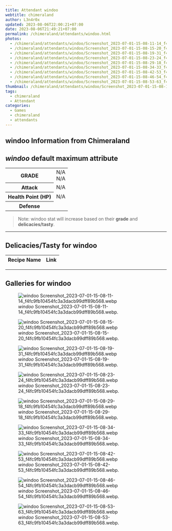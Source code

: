```yaml
---
title: Attendant windoo
webtitle: chimeraland
author: L3n4r0x
updated: 2023-08-06T22:00:21+07:00
date: 2023-08-06T21:49:21+07:00
permalink: /chimeraland/attendants/windoo.html
photos:
  - /chimeraland/attendants/windoo/Screenshot_2023-07-01-15-08-11-14_f4fc9fb10454fc3a3dacb99dff89b568.webp
  - /chimeraland/attendants/windoo/Screenshot_2023-07-01-15-08-15-20_f4fc9fb10454fc3a3dacb99dff89b568.webp
  - /chimeraland/attendants/windoo/Screenshot_2023-07-01-15-08-19-31_f4fc9fb10454fc3a3dacb99dff89b568.webp
  - /chimeraland/attendants/windoo/Screenshot_2023-07-01-15-08-23-24_f4fc9fb10454fc3a3dacb99dff89b568.webp
  - /chimeraland/attendants/windoo/Screenshot_2023-07-01-15-08-29-18_f4fc9fb10454fc3a3dacb99dff89b568.webp
  - /chimeraland/attendants/windoo/Screenshot_2023-07-01-15-08-34-33_f4fc9fb10454fc3a3dacb99dff89b568.webp
  - /chimeraland/attendants/windoo/Screenshot_2023-07-01-15-08-42-53_f4fc9fb10454fc3a3dacb99dff89b568.webp
  - /chimeraland/attendants/windoo/Screenshot_2023-07-01-15-08-46-54_f4fc9fb10454fc3a3dacb99dff89b568.webp
  - /chimeraland/attendants/windoo/Screenshot_2023-07-01-15-08-53-63_f4fc9fb10454fc3a3dacb99dff89b568.webp
thumbnail: /chimeraland/attendants/windoo/Screenshot_2023-07-01-15-08-11-14_f4fc9fb10454fc3a3dacb99dff89b568.webp
tags:
  - chimeraland
  - Attendant
categories:
  - Games
  - chimeraland
  - attendants
---
```


<link
  rel="stylesheet"
  href="https://rawcdn.githack.com/dimaslanjaka/Web-Manajemen/870a349/css/bootstrap-5-3-0-alpha3-wrapper.css"
/>
<section id="bootstrap-wrapper">
  <div data-bs-theme="dark">
    <h2>windoo Information from Chimeraland</h2>
    <h2 id="attribute"><i>windoo</i> default maximum attribute</h2>
    <div class="row">
      <div class="col mb-2">
        <div class="card">
          <div class="card-body">
            <table>
              <tr>
                <th>GRADE</th>
                <td>N/A <br />N/A</td>
              </tr>
              <tr>
                <th>Attack</th>
                <td>N/A</td>
              </tr>
              <tr>
                <th>Health Point (HP)</th>
                <td>N/A</td>
              </tr>
              <tr>
                <th>Defense</th>
                <td></td>
              </tr>
            </table>
          </div>
        </div>
      </div>
    </div>
    <blockquote class="bd-callout bd-callout-warning">
      Note: windoo stat will increase based on their <b>grade</b> and
      <b>delicacies/tasty</b>.
    </blockquote>
    <hr />
    <h2 id="delicacies">Delicacies/Tasty for windoo</h2>
    <div class="card">
      <div class="card-body">
        <div class="table-responsive">
          <table class="table table-striped">
            <thead>
              <tr>
                <th>Recipe Name</th>
                <th>Link</th>
              </tr>
            </thead>
            <tbody></tbody>
          </table>
        </div>
      </div>
    </div>
    <hr />
    <div id="gallery">
      <h2>Galleries for windoo</h2>
      <div class="row">
        <div class="col-lg-6 col-12">
          <figure>
            <img
              src="https://www.webmanajemen.com/chimeraland/attendants/windoo/Screenshot_2023-07-01-15-08-11-14_f4fc9fb10454fc3a3dacb99dff89b568.webp"
              alt="windoo Screenshot_2023-07-01-15-08-11-14_f4fc9fb10454fc3a3dacb99dff89b568.webp"
            />
            <figcaption style="word-wrap: break-word">
              <i>windoo</i>
              Screenshot_2023-07-01-15-08-11-14_f4fc9fb10454fc3a3dacb99dff89b568.webp.
            </figcaption>
          </figure>
        </div>
        <div class="col-lg-6 col-12">
          <figure>
            <img
              src="https://www.webmanajemen.com/chimeraland/attendants/windoo/Screenshot_2023-07-01-15-08-15-20_f4fc9fb10454fc3a3dacb99dff89b568.webp"
              alt="windoo Screenshot_2023-07-01-15-08-15-20_f4fc9fb10454fc3a3dacb99dff89b568.webp"
            />
            <figcaption style="word-wrap: break-word">
              <i>windoo</i>
              Screenshot_2023-07-01-15-08-15-20_f4fc9fb10454fc3a3dacb99dff89b568.webp.
            </figcaption>
          </figure>
        </div>
        <div class="col-lg-6 col-12">
          <figure>
            <img
              src="https://www.webmanajemen.com/chimeraland/attendants/windoo/Screenshot_2023-07-01-15-08-19-31_f4fc9fb10454fc3a3dacb99dff89b568.webp"
              alt="windoo Screenshot_2023-07-01-15-08-19-31_f4fc9fb10454fc3a3dacb99dff89b568.webp"
            />
            <figcaption style="word-wrap: break-word">
              <i>windoo</i>
              Screenshot_2023-07-01-15-08-19-31_f4fc9fb10454fc3a3dacb99dff89b568.webp.
            </figcaption>
          </figure>
        </div>
        <div class="col-lg-6 col-12">
          <figure>
            <img
              src="https://www.webmanajemen.com/chimeraland/attendants/windoo/Screenshot_2023-07-01-15-08-23-24_f4fc9fb10454fc3a3dacb99dff89b568.webp"
              alt="windoo Screenshot_2023-07-01-15-08-23-24_f4fc9fb10454fc3a3dacb99dff89b568.webp"
            />
            <figcaption style="word-wrap: break-word">
              <i>windoo</i>
              Screenshot_2023-07-01-15-08-23-24_f4fc9fb10454fc3a3dacb99dff89b568.webp.
            </figcaption>
          </figure>
        </div>
        <div class="col-lg-6 col-12">
          <figure>
            <img
              src="https://www.webmanajemen.com/chimeraland/attendants/windoo/Screenshot_2023-07-01-15-08-29-18_f4fc9fb10454fc3a3dacb99dff89b568.webp"
              alt="windoo Screenshot_2023-07-01-15-08-29-18_f4fc9fb10454fc3a3dacb99dff89b568.webp"
            />
            <figcaption style="word-wrap: break-word">
              <i>windoo</i>
              Screenshot_2023-07-01-15-08-29-18_f4fc9fb10454fc3a3dacb99dff89b568.webp.
            </figcaption>
          </figure>
        </div>
        <div class="col-lg-6 col-12">
          <figure>
            <img
              src="https://www.webmanajemen.com/chimeraland/attendants/windoo/Screenshot_2023-07-01-15-08-34-33_f4fc9fb10454fc3a3dacb99dff89b568.webp"
              alt="windoo Screenshot_2023-07-01-15-08-34-33_f4fc9fb10454fc3a3dacb99dff89b568.webp"
            />
            <figcaption style="word-wrap: break-word">
              <i>windoo</i>
              Screenshot_2023-07-01-15-08-34-33_f4fc9fb10454fc3a3dacb99dff89b568.webp.
            </figcaption>
          </figure>
        </div>
        <div class="col-lg-6 col-12">
          <figure>
            <img
              src="https://www.webmanajemen.com/chimeraland/attendants/windoo/Screenshot_2023-07-01-15-08-42-53_f4fc9fb10454fc3a3dacb99dff89b568.webp"
              alt="windoo Screenshot_2023-07-01-15-08-42-53_f4fc9fb10454fc3a3dacb99dff89b568.webp"
            />
            <figcaption style="word-wrap: break-word">
              <i>windoo</i>
              Screenshot_2023-07-01-15-08-42-53_f4fc9fb10454fc3a3dacb99dff89b568.webp.
            </figcaption>
          </figure>
        </div>
        <div class="col-lg-6 col-12">
          <figure>
            <img
              src="https://www.webmanajemen.com/chimeraland/attendants/windoo/Screenshot_2023-07-01-15-08-46-54_f4fc9fb10454fc3a3dacb99dff89b568.webp"
              alt="windoo Screenshot_2023-07-01-15-08-46-54_f4fc9fb10454fc3a3dacb99dff89b568.webp"
            />
            <figcaption style="word-wrap: break-word">
              <i>windoo</i>
              Screenshot_2023-07-01-15-08-46-54_f4fc9fb10454fc3a3dacb99dff89b568.webp.
            </figcaption>
          </figure>
        </div>
        <div class="col-lg-6 col-12">
          <figure>
            <img
              src="https://www.webmanajemen.com/chimeraland/attendants/windoo/Screenshot_2023-07-01-15-08-53-63_f4fc9fb10454fc3a3dacb99dff89b568.webp"
              alt="windoo Screenshot_2023-07-01-15-08-53-63_f4fc9fb10454fc3a3dacb99dff89b568.webp"
            />
            <figcaption style="word-wrap: break-word">
              <i>windoo</i>
              Screenshot_2023-07-01-15-08-53-63_f4fc9fb10454fc3a3dacb99dff89b568.webp.
            </figcaption>
          </figure>
        </div>
      </div>
    </div>
  </div>
</section>